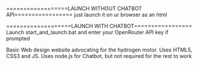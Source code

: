 ==================LAUNCH WITHOUT CHATBOT API=================
just launch it on ur browser as an html

===================LAUNCH WITH CHATBOT=================
Launch start_and_launch.bat and enter your OpenRouter API key if prompted

Basic Web design website advocating for the hydrogen motor. Uses HTML5, CSS3 and JS.
Uses node.js for Chatbot, but not required for the rest to work


